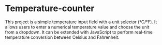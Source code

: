 # Temperature-counter
This project is a simple temperature input field with a unit selector (°C/°F). It allows users to enter a numerical temperature value and choose the unit from a dropdown. It can be extended with JavaScript to perform real-time temperature conversion between Celsius and Fahrenheit. 
